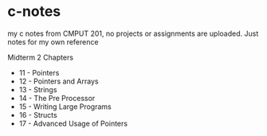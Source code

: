 # c-notes
my c notes from CMPUT 201, no projects or assignments are uploaded. Just notes for my own reference

Midterm 2 Chapters
- 11 - Pointers
- 12 - Pointers and Arrays
- 13 - Strings 
- 14 - The Pre Processor 
- 15 - Writing Large Programs
- 16 - Structs 
- 17 - Advanced Usage of Pointers 
